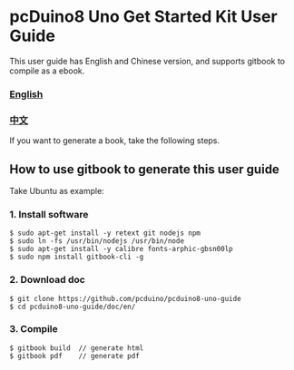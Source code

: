 # pcDuino8 Uno Get Started Kit User Guide

This user guide has English and Chinese version, and supports gitbook to compile as a ebook.

### [English](en/)
### [中文](zh/)

If you want to generate a book, take the following steps.

## How to use gitbook to generate this user guide
Take Ubuntu as example:

### 1. Install software
```
$ sudo apt-get install -y retext git nodejs npm
$ sudo ln -fs /usr/bin/nodejs /usr/bin/node
$ sudo apt-get install -y calibre fonts-arphic-gbsn00lp
$ sudo npm install gitbook-cli -g
```

### 2. Download doc
```
$ git clone https://github.com/pcduino/pcduino8-uno-guide
$ cd pcduino8-uno-guide/doc/en/
```

### 3. Compile
```
$ gitbook build  // generate html
$ gitbook pdf    // generate pdf
```
